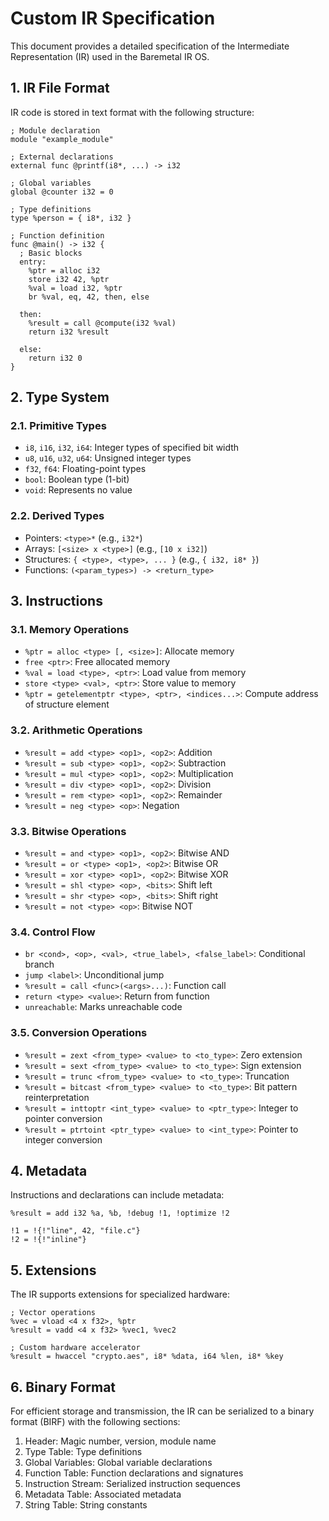 # Custom IR Specification

This document provides a detailed specification of the Intermediate Representation (IR) used in the Baremetal IR OS.

## 1. IR File Format

IR code is stored in text format with the following structure:

```
; Module declaration
module "example_module"

; External declarations
external func @printf(i8*, ...) -> i32

; Global variables
global @counter i32 = 0

; Type definitions
type %person = { i8*, i32 }

; Function definition
func @main() -> i32 {
  ; Basic blocks
  entry:
    %ptr = alloc i32
    store i32 42, %ptr
    %val = load i32, %ptr
    br %val, eq, 42, then, else
    
  then:
    %result = call @compute(i32 %val)
    return i32 %result
    
  else:
    return i32 0
}
```

## 2. Type System

### 2.1. Primitive Types
- `i8`, `i16`, `i32`, `i64`: Integer types of specified bit width
- `u8`, `u16`, `u32`, `u64`: Unsigned integer types
- `f32`, `f64`: Floating-point types
- `bool`: Boolean type (1-bit)
- `void`: Represents no value

### 2.2. Derived Types
- Pointers: `<type>*` (e.g., `i32*`)
- Arrays: `[<size> x <type>]` (e.g., `[10 x i32]`)
- Structures: `{ <type>, <type>, ... }` (e.g., `{ i32, i8* }`)
- Functions: `(<param_types>) -> <return_type>`

## 3. Instructions

### 3.1. Memory Operations
- `%ptr = alloc <type> [, <size>]`: Allocate memory
- `free <ptr>`: Free allocated memory
- `%val = load <type>, <ptr>`: Load value from memory
- `store <type> <val>, <ptr>`: Store value to memory
- `%ptr = getelementptr <type>, <ptr>, <indices...>`: Compute address of structure element

### 3.2. Arithmetic Operations
- `%result = add <type> <op1>, <op2>`: Addition
- `%result = sub <type> <op1>, <op2>`: Subtraction
- `%result = mul <type> <op1>, <op2>`: Multiplication
- `%result = div <type> <op1>, <op2>`: Division
- `%result = rem <type> <op1>, <op2>`: Remainder
- `%result = neg <type> <op>`: Negation

### 3.3. Bitwise Operations
- `%result = and <type> <op1>, <op2>`: Bitwise AND
- `%result = or <type> <op1>, <op2>`: Bitwise OR
- `%result = xor <type> <op1>, <op2>`: Bitwise XOR
- `%result = shl <type> <op>, <bits>`: Shift left
- `%result = shr <type> <op>, <bits>`: Shift right
- `%result = not <type> <op>`: Bitwise NOT

### 3.4. Control Flow
- `br <cond>, <op>, <val>, <true_label>, <false_label>`: Conditional branch
- `jump <label>`: Unconditional jump
- `%result = call <func>(<args>...)`: Function call
- `return <type> <value>`: Return from function
- `unreachable`: Marks unreachable code

### 3.5. Conversion Operations
- `%result = zext <from_type> <value> to <to_type>`: Zero extension
- `%result = sext <from_type> <value> to <to_type>`: Sign extension
- `%result = trunc <from_type> <value> to <to_type>`: Truncation
- `%result = bitcast <from_type> <value> to <to_type>`: Bit pattern reinterpretation
- `%result = inttoptr <int_type> <value> to <ptr_type>`: Integer to pointer conversion
- `%result = ptrtoint <ptr_type> <value> to <int_type>`: Pointer to integer conversion

## 4. Metadata

Instructions and declarations can include metadata:

```
%result = add i32 %a, %b, !debug !1, !optimize !2

!1 = !{!"line", 42, "file.c"}
!2 = !{!"inline"}
```

## 5. Extensions

The IR supports extensions for specialized hardware:

```
; Vector operations
%vec = vload <4 x f32>, %ptr
%result = vadd <4 x f32> %vec1, %vec2

; Custom hardware accelerator
%result = hwaccel "crypto.aes", i8* %data, i64 %len, i8* %key
```

## 6. Binary Format

For efficient storage and transmission, the IR can be serialized to a binary format (BIRF) with the following sections:

1. Header: Magic number, version, module name
2. Type Table: Type definitions
3. Global Variables: Global variable declarations
4. Function Table: Function declarations and signatures
5. Instruction Stream: Serialized instruction sequences
6. Metadata Table: Associated metadata
7. String Table: String constants

